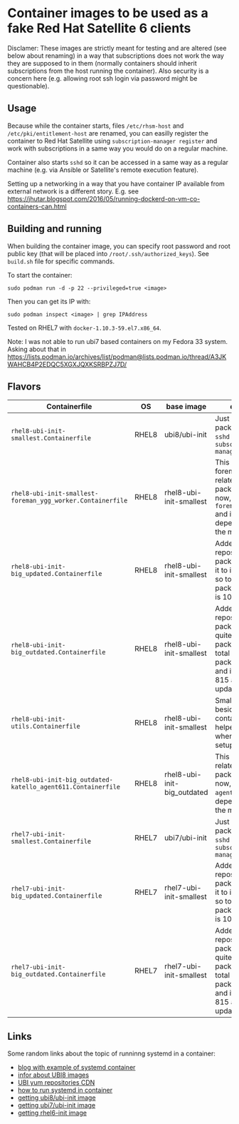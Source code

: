 Container images to be used as a fake Red Hat Satellite 6 clients
=================================================================

Disclamer: These images are strictly meant for testing and are altered
(see below about renaming) in a way that subscriptions does not work
the way they are supposed to in them (normally containers should inherit
subscriptions from the host running the container). Also security is
a concern here (e.g. allowing root ssh login via password might be
questionable).

Usage
-----

Because while the container starts, files `/etc/rhsm-host`
and `/etc/pki/entitlement-host` are renamed, you can easilly register
the container to Red Hat Satellite using `subscription-manager register`
and work with subscriptions in a same way you would do on a regular machine.

Container also starts `sshd` so it can be accessed in a same way as
a regular machine (e.g. via Ansible or Satellite's remote execution feature).

Setting up a networking in a way that you have container IP available
from external network is a different story. E.g. see https://jhutar.blogspot.com/2016/05/running-dockerd-on-vm-co-containers-can.html

Building and running
--------------------

When building the container image, you can specify root password
and root public key (that will be placed into `/root/.ssh/authorized_keys`).
See `build.sh` file for specific commands.

To start the container:

    sudo podman run -d -p 22 --privileged=true <image>

Then you can get its IP with:

    sudo podman inspect <image> | grep IPAddress

Tested on RHEL7 with `docker-1.10.3-59.el7.x86_64`.

Note: I was not able to run ubi7 based containers on my Fedora 33 system.
Asking about that in https://lists.podman.io/archives/list/podman@lists.podman.io/thread/A3JKWAHCB4P2EDQC5XGXJQXKSRBPZJ7D/

Flavors
-------

| Containerfile                        | OS    | base image | description |
| ------------------------------------ | ----- | ---------- | ----------- |
| `rhel8-ubi-init-smallest.Containerfile` | RHEL8 | ubi8/ubi-init | Just basic set of packages to run `sshd` and `subscription-manager` |
| `rhel8-ubi-init-smallest-foreman_ygg_worker.Containerfile` | RHEL8 | rhel8-ubi-init-smallest | This adds foreman_ygg_worker related client packages (as of now, it's `foreman_ygg_worker` and its dependencies) to the mix |
| `rhel8-ubi-init-big_updated.Containerfile` | RHEL8 | rhel8-ubi-init-smallest | Added extra repository with fake packages and used it to install packages so total number of packages installed is 1000 |
| `rhel8-ubi-init-big_outdated.Containerfile` | RHEL8 | rhel8-ubi-init-smallest | Added extra repository with fake packages and install quite some outdated packages from it so total number of packages is 1000 and it have around 815 applicable updates |
| `rhel8-ubi-init-utils.Containerfile` | RHEL8 | rhel8-ubi-init-smallest | Small image which, besides other, contain various helper tools handy when debugging the setup we are using |
| `rhel8-ubi-init-big_outdated-katello_agent611.Containerfile` | RHEL8 | rhel8-ubi-init-big_outdated | This adds katello related client packages (as of now, it's `katello-agent` and its dependencies) to the mix |
| `rhel7-ubi-init-smallest.Containerfile` | RHEL7 | ubi7/ubi-init | Just basic set of packages to run `sshd` and `subscription-manager` |
| `rhel7-ubi-init-big_updated.Containerfile` | RHEL7 | rhel7-ubi-init-smallest | Added extra repository with fake packages and used it to install packages so total number of packages installed is 1000 |
| `rhel7-ubi-init-big_outdated.Containerfile` | RHEL7 | rhel7-ubi-init-smallest | Added extra repository with fake packages and install quite some outdated packages from it so total number of packages is 1000 and it have around 815 applicable updates |

Links
-----

Some random links about the topic of runninng systemd in a container:

* [blog with example of systemd container](https://www.redhat.com/sysadmin/session-recording-tlog)
* [infor about UBI8 images](https://developers.redhat.com/blog/2019/05/31/working-with-red-hat-enterprise-linux-universal-base-images-ubi/)
* [UBI yum repositories CDN](https://cdn-ubi.redhat.com/content/public/ubi/dist/)
* [how to run systemd in container](https://developers.redhat.com/blog/2019/04/24/how-to-run-systemd-in-a-container/)
* [getting ubi8/ubi-init image](https://catalog.redhat.com/software/containers/ubi8/ubi-init/5c359b97d70cc534b3a378c8?container-tabs=gti&gti-tabs=unauthenticated)
* [getting ubi7/ubi-init image](https://catalog.redhat.com/software/containers/ubi7/ubi-init/5c3596d7dd19c775cddfa784?container-tabs=gti&gti-tabs=unauthenticated)
* [getting rhel6-init image](https://catalog.redhat.com/software/containers/rhel6-init/59b6be2029373872cf9bfa8e?container-tabs=gti&gti-tabs=unauthenticated)
